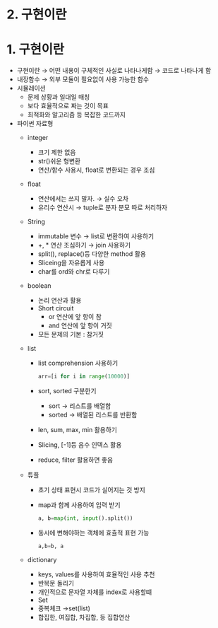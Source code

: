 # 2. 구현이란

# 1. 구현이란

- 구현이란 
→ 어떤 내용이 구체적인 사실로 나타나게함
→ 코드로 나타나게 함
- 내장함수 → 외부 모듈이 필요없이 사용 가능한 함수
- 시뮬레이션
    - 문제 상황과 일대일 매칭
    - 보다 효율적으로 짜는 것이 목표
    - 최적화와 알고리즘 등 복잡한 코드까지
- 파이썬 자료형
    - integer
        - 크기 제한 없음
        - str()쉬운 형변환
        - 연산/함수 사용시, float로 변환되는 경우 조심
    - float
        - 연산에서는 쓰지 말자. → 실수 오차
        - 유리수 연산시 → tuple로 분자 분모 따로 처리하자
    - String
        - immutable 변수 → list로 변환하여 사용하기
        - +, * 연산 조심하기 → join 사용하기
        - split(), replace()등 다양한 method 활용
        - Sliceing을 자유롭게 사용
        - char를 ord와 chr로 다루기
    - boolean
        - 논리 연산과 활용
        - Short circuit
            - or 연산에 앞 항이 참
            - and 연산에 앞 항이 거짓
        - 모든 문제의 기본 : 참거짓
    - list
        - list comprehension 사용하기

            ```python
            arr=[i for i in range(10000)]
            ```

        - sort, sorted 구분한기
            - sort → 리스트를 배열함
            - sorted → 배열된 리스트를 반환함
        - len, sum, max, min 활용하기
        - Slicing, [-1]등 음수 인덱스 활용
        - reduce, filter  활용하면 좋음
    - 튜플
        - 초기 상태 표현시 코드가 실어지는 것 방지
        - map과 함께 사용하여 입력 받기

            ```python
            a, b=map(int, input().split())
            ```

        - 동시에 변해야하는 객체에 효츌적 표현 가능

            ```python
            a,b=b, a
            ```

    - dictionary
        - keys, values를 사용하여 효율적인 사용 추천
        - 반복문 돌리기
        - 개인적으로 문자열 자체를 index로 사용할떄
        - Set
        - 중복체크 →set(list)
        - 합집한, 여집합, 차집합, 등 집합연산